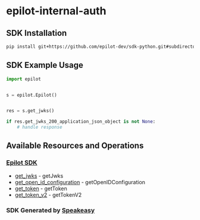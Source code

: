 # epilot-internal-auth

<!-- Start SDK Installation -->
## SDK Installation

```bash
pip install git+https://github.com/epilot-dev/sdk-python.git#subdirectory=internal_auth
```
<!-- End SDK Installation -->

## SDK Example Usage
<!-- Start SDK Example Usage -->


```python
import epilot


s = epilot.Epilot()


res = s.get_jwks()

if res.get_jwks_200_application_json_object is not None:
    # handle response
```
<!-- End SDK Example Usage -->

<!-- Start SDK Available Operations -->
## Available Resources and Operations

### [Epilot SDK](docs/sdks/epilot/README.md)

* [get_jwks](docs/sdks/epilot/README.md#get_jwks) - getJwks
* [get_open_id_configuration](docs/sdks/epilot/README.md#get_open_id_configuration) - getOpenIDConfiguration
* [get_token](docs/sdks/epilot/README.md#get_token) - getToken
* [get_token_v2](docs/sdks/epilot/README.md#get_token_v2) - getTokenV2
<!-- End SDK Available Operations -->

### SDK Generated by [Speakeasy](https://docs.speakeasyapi.dev/docs/using-speakeasy/client-sdks)
